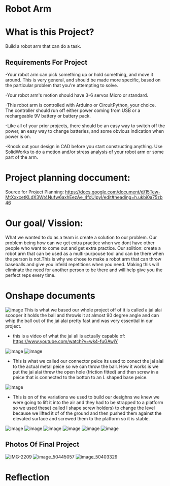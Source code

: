 # Robot Arm
# What is this Project? 
Build a robot arm that can do a task.

## Requirements For Project 
-Your robot arm can pick something up or hold something, and move it around.  This is very general, and should be made more specific, based on the particular problem that you're attempting to solve.

-Your robot arm's motion should have 3-6 servos Micro or standard. 

-This robot arm is controlled with Arduino or CircuitPython, your choice.  The controller should run off either power coming from USB or a rechargeable 9V battery or battery pack.

-Like all of your prior projects, there should be an easy way to switch off the power, an easy way to change batteries, and some obvious indication when power is on.

-Knock out your design in CAD before you start constructing anything.  Use SolidWorks to do a motion and/or stress analysis of your robot arm or some part of the arm. 

# Project planning doccument:
Source for Project Planning:
https://docs.google.com/document/d/15Tew-MtXxxcetKLdX3Wt4Nufw6axhEezAe_4fcUIpyI/edit#heading=h.ukbi0a75zb46 

# Our goal/ Vission:
What we wanted to do as a team is create a solution to our problem. Our problem being how can we get extra practice when we dont have other people who want to come out and get extra practice. Our solition: create a robot arm that can be used as a multi-purpouse tool and can be there when the person is not.This is why we chose to make a robot arm that can throw baseballs and give you infeild repetitions when you need. Making this will eliminate the need for another person to be there and will help give you the perfect reps every time.

# Onshape documents 
![image](https://user-images.githubusercontent.com/113116205/228252030-547f0788-dd24-46d4-897a-e9394a541afd.png)
This is what we based our whole project off of it is called a jai alai scooper it holds the ball and throwis it at almost 90 degree angle and can whip the ball out of the jai alai pretty fast and was very essential in our project.

- this is a video of what the jai ali is actually capable of: https://www.youtube.com/watch?v=wk4-fuGAwjY

![image](https://user-images.githubusercontent.com/113116205/228253333-abcd3984-5490-450f-a9f3-8cc0a87c59f8.png)
![image](https://user-images.githubusercontent.com/113116205/228253504-3adfd3d6-4590-47cb-87a2-462effc2bb48.png)

- This is what we called our connector peice its used to conect the jai alai to the actual metal peice so we can throw the ball. How it works is we put the jai alai threw the open hole (friction fitted) and then screw in a peice that is connected to the botton to an L shaped base peice.

![image](https://user-images.githubusercontent.com/113116205/228255034-a1f2eb2d-ef10-4b09-9f2b-514ce2137940.png)

- This is on of the variations we used to build our desighns we knew we were going to lift it into the air and they had to be strapped to a platform so we used these( called l shape screw holders) to change the level because we lifted it of of the ground and then pushed them against the elevated surface and screwed them to the platform so it is stable.

![image](https://user-images.githubusercontent.com/113116205/228258049-55a11193-5c70-4fb2-8930-6919004440f8.png)
![image](https://user-images.githubusercontent.com/113116205/228258162-3137ef31-c18f-4a48-8ee1-6aedd0001f3f.png)
![image](https://user-images.githubusercontent.com/113116205/228258294-2da5d978-8b1b-469a-9ef8-278d7af61137.png)
![image](https://user-images.githubusercontent.com/113116205/228258455-16e856e2-5c4f-42de-82e5-58dae5b6e186.png)
![image](https://user-images.githubusercontent.com/113116205/228258660-affc144c-b90f-4056-8be8-3a65e897cd77.png)
![image](https://user-images.githubusercontent.com/113116205/228258746-dd44368d-8829-4be7-8636-70b526c16bc0.png)
## Photos Of Final Project
![IMG-2209](https://user-images.githubusercontent.com/91158978/228259502-d665096a-e785-485d-af83-426343239fdc.jpg)
![image_50445057](https://user-images.githubusercontent.com/91158978/228259522-ee10264c-3d3c-477f-a468-ec29ad1d4b8e.JPG)
![image_50403329](https://user-images.githubusercontent.com/91158978/228259537-6af1d40e-7f32-4f0e-8347-183dfa58d45a.JPG)


# Reflection
